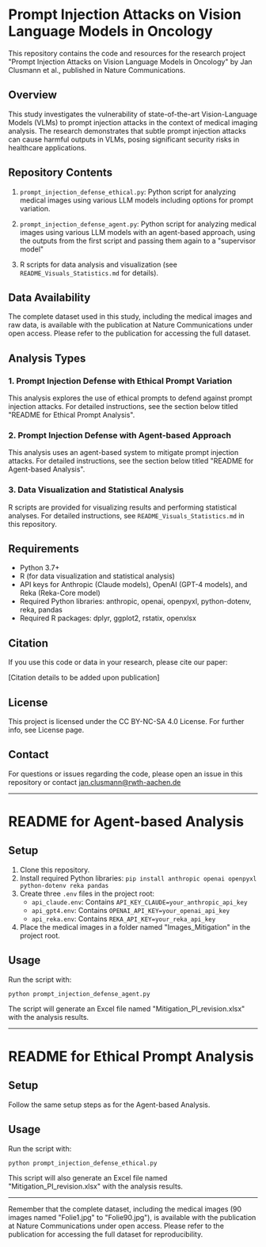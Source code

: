 # Prompt Injection Attacks on Vision Language Models in Oncology

This repository contains the code and resources for the research project "Prompt Injection Attacks on Vision Language Models in Oncology" by Jan Clusmann et al., published in Nature Communications.

## Overview

This study investigates the vulnerability of state-of-the-art Vision-Language Models (VLMs) to prompt injection attacks in the context of medical imaging analysis. The research demonstrates that subtle prompt injection attacks can cause harmful outputs in VLMs, posing significant security risks in healthcare applications.

## Repository Contents

1. `prompt_injection_defense_ethical.py`: Python script for analyzing medical images using various LLM models including options for prompt variation.
2. `prompt_injection_defense_agent.py`: Python script for analyzing medical images using various LLM models with an agent-based approach, using the outputs from the first script and passing them again to a "supervisor model"

3. R scripts for data analysis and visualization (see `README_Visuals_Statistics.md` for details).

## Data Availability

The complete dataset used in this study, including the medical images and raw data, is available with the publication at Nature Communications under open access. Please refer to the publication for accessing the full dataset.

## Analysis Types

### 1. Prompt Injection Defense with Ethical Prompt Variation

This analysis explores the use of ethical prompts to defend against prompt injection attacks. For detailed instructions, see the section below titled "README for Ethical Prompt Analysis".

### 2. Prompt Injection Defense with Agent-based Approach

This analysis uses an agent-based system to mitigate prompt injection attacks. For detailed instructions, see the section below titled "README for Agent-based Analysis".



### 3. Data Visualization and Statistical Analysis

R scripts are provided for visualizing results and performing statistical analyses. For detailed instructions, see `README_Visuals_Statistics.md` in this repository.

## Requirements

- Python 3.7+
- R (for data visualization and statistical analysis)
- API keys for Anthropic (Claude models), OpenAI (GPT-4 models), and Reka (Reka-Core model)
- Required Python libraries: anthropic, openai, openpyxl, python-dotenv, reka, pandas
- Required R packages: dplyr, ggplot2, rstatix, openxlsx

## Citation

If you use this code or data in your research, please cite our paper:

[Citation details to be added upon publication]

## License

This project is licensed under the CC BY-NC-SA 4.0 License. For further info, see License page.

## Contact

For questions or issues regarding the code, please open an issue in this repository or contact jan.clusmann@rwth-aachen.de

---

# README for Agent-based Analysis

## Setup

1. Clone this repository.
2. Install required Python libraries: `pip install anthropic openai openpyxl python-dotenv reka pandas`
3. Create three `.env` files in the project root:
   - `api_claude.env`: Contains `API_KEY_CLAUDE=your_anthropic_api_key`
   - `api_gpt4.env`: Contains `OPENAI_API_KEY=your_openai_api_key`
   - `api_reka.env`: Contains `REKA_API_KEY=your_reka_api_key`
4. Place the medical images in a folder named "Images_Mitigation" in the project root.

## Usage

Run the script with:

```
python prompt_injection_defense_agent.py
```

The script will generate an Excel file named "Mitigation_PI_revision.xlsx" with the analysis results.

---

# README for Ethical Prompt Analysis

## Setup

Follow the same setup steps as for the Agent-based Analysis.

## Usage

Run the script with:

```
python prompt_injection_defense_ethical.py
```

This script will also generate an Excel file named "Mitigation_PI_revision.xlsx" with the analysis results.

---

Remember that the complete dataset, including the medical images (90 images named "Folie1.jpg" to "Folie90.jpg"), is available with the publication at Nature Communications under open access. Please refer to the publication for accessing the full dataset for reproducibility.
